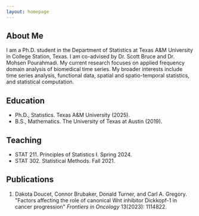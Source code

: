 ```yaml
---
layout: homepage
---
```


## About Me

I am a Ph.D. student in the Department of Statistics at Texas A&M University in College Station, Texas. I am co-advised by Dr. Scott Bruce and Dr. Mohsen Pourahmadi. My current research focuses on applied frequency domain analysis of biomedical time series. My broader interests include time series analysis, functional data, spatial and spatio-temporal statistics, and statistical computation. 

## Education

- Ph.D., Statistics. Texas A&M University (2025).
- B.S., Mathematics. The University of Texas at Austin (2019).

## Teaching

- STAT 211. Principles of Statistics I. Spring 2024.
- STAT 302. Statistical Methods. Fall 2021.

## Publications

1. Dakota Doucet, Connor Brubaker, Donald Turner, and Carl A. Gregory. "Factors affecting the role of canonical Wnt inhibitor Dickkopf-1 in cancer progression" *Frontiers in Oncology* 13(2023): 1114822.

